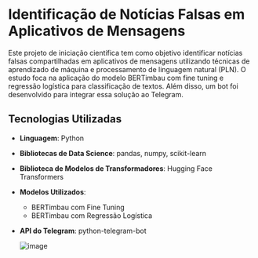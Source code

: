 # Identificação de Notícias Falsas em Aplicativos de Mensagens

Este projeto de iniciação científica tem como objetivo identificar notícias falsas compartilhadas em aplicativos de mensagens utilizando técnicas de aprendizado de máquina e processamento de linguagem natural (PLN). O estudo foca na aplicação do modelo BERTimbau com fine tuning e regressão logística para classificação de textos. Além disso, um bot foi desenvolvido para integrar essa solução ao Telegram.

## Tecnologias Utilizadas

- **Linguagem**: Python
- **Bibliotecas de Data Science**: pandas, numpy, scikit-learn
- **Biblioteca de Modelos de Transformadores**: Hugging Face Transformers
- **Modelos Utilizados**:
  - BERTimbau com Fine Tuning
  - BERTimbau com Regressão Logística
- **API do Telegram**: python-telegram-bot

  ![image](https://github.com/user-attachments/assets/34491f5f-8b7b-4dce-ad92-9d4842c74088)




